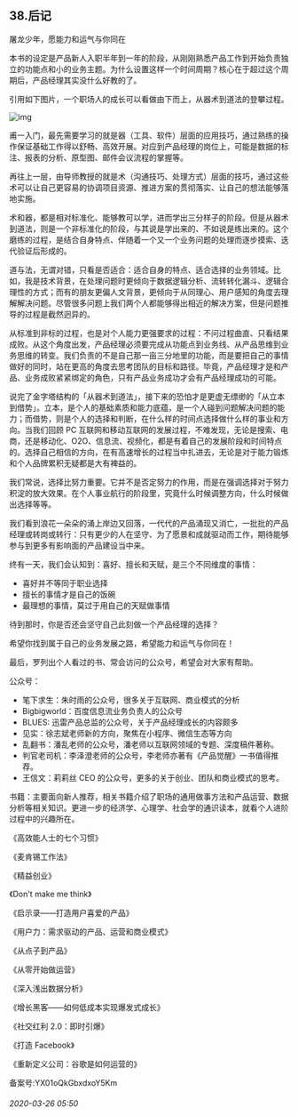 ## 38.后记
屠龙少年，愿能力和运气与你同在


本书的设定是产品新人入职半年到一年的阶段，从刚刚熟悉产品工作到开始负责独立的功能点和小的业务主题。为什么设置这样一个时间周期？核心在于超过这个周期后，产品经理其实没什么好教的了。


引用如下图片，一个职场人的成长可以看做由下而上，从器术到道法的登攀过程。


  



![img](https://pic1.zhimg.com/v2-e9b223800e7120b6ab33144b1d3b4f71.webp)

甫一入门，最先需要学习的就是器（工具、软件）层面的应用技巧，通过熟练的操作保证基础工作得以舒畅、高效开展。对应到产品经理的岗位上，可能是数据的标注、报表的分析、原型图、邮件会议流程的掌握等。


再往上一层，由导师教授的就是术（沟通技巧、处理方式）层面的技巧，通过这些术可以让自己更容易的协调项目资源、推进方案的贯彻落实、让自己的想法能够落地实施。


术和器，都是相对标准化、能够教可以学，进而学出三分样子的阶段。但是从器术到道法，则是一个非标准化的阶段，与其说是学出来的、不如说是练出来的。这个磨练的过程，是结合自身特点、伴随着一个又一个业务问题的处理而逐步摸索、迭代验证后形成的。


道与法，无谓对错，只看是否适合：适合自身的特点、适合选择的业务领域。比如，我是技术背景，在处理问题时更倾向于数据逻辑分析、流转转化漏斗、逻辑合理性的方式；而有的朋友更偏人文背景，更倾向于从同理心、用户感知的角度去理解解决问题。尽管很多问题上我们两个人都能够得出相近的解决方案，但是问题推导的过程是截然迥异的。


从标准到非标的过程，也是对个人能力更强要求的过程：不问过程曲直、只看结果成败。从这个角度出发，产品经理必须要完成从功能点到业务线、从产品思维到业务思维的转变。我们负责的不是自己那一亩三分地里的功能，而是要把自己的事情做好的同时，站在更高的角度去思考团队的目标和路径。毕竟，产品经理才是和产品、业务成败紧紧绑定的角色，只有产品业务成功才会有产品经理成功的可能。


说完了金字塔结构的「从器术到道法」，接下来的恐怕才是更虚无缥缈的「从立本到借势」。立本，是个人的基础素质和能力底蕴，是一个人碰到问题解决问题的能力；而借势，则是个人的选择和判断，在什么样的时间点选择做什么样的事业和方向。当我们回顾 PC 互联网和移动互联网的发展过程，不难发现，无论是搜索、电商，还是移动化、O2O、信息流、视频化，都是有着自己的发展阶段和时间特点的。选择自己相信的方向，在有高速增长的过程当中扎进去，无论是对于能力锻炼和个人品牌累积无疑都是大有裨益的。


我们常说，选择比努力重要。它并不是否定努力的作用，而是在强调选择对于努力积淀的放大效果。在个人事业航行的阶段里，究竟什么时候调整方向，什么时候做出选择等等。


我们看到浪花一朵朵的涌上岸边又回落，一代代的产品涌现又消亡，一批批的产品经理或转岗或转行：只有更少的人在坚守、为了愿景和成就驱动而工作，期待能够参与到更多有影响面的产品建设当中来。


终有一天，我们会认知到：喜好、擅长和天赋，是三个不同维度的事情：


* 喜好并不等同于职业选择
* 擅长的事情才是自己的饭碗
* 最理想的事情，莫过于用自己的天赋做事情

待到那时，你是否还会坚守自己此刻做一个产品经理的选择？


希望你找到属于自己的业务发展之路，希望能力和运气与你同在！


最后，罗列出个人看过的书、常会访问的公众号，希望会对大家有帮助。


公众号：


* 笔下求生：朱时雨的公众号，很多关于互联网、商业模式的分析
* Bigbigworld：百度信息流业务负责人的公众号
* BLUES: 迅雷产品总监的公众号，关于产品经理成长的内容颇多
* 见实：徐志斌老师新的方向，聚焦在小程序、微信生态等方向
* 乱翻书：潘乱老师的公众号，潘老师以互联网领域的专题、深度稿件著称。
* 判官老司机：李泽澄老师的公众号，李老师亦著有《产品觉醒》一书值得推荐。
* 王信文：莉莉丝 CEO 的公众号，更多的关于创业、团队和商业模式的思考。

书籍：主要面向新人推荐，相关书籍介绍了职场的通用做事方法和产品运营、数据分析等相关知识。更进一步的经济学、心理学、社会学的通识读本，就看个人进阶过程中的兴趣所在。


《高效能人士的七个习惯》


《麦肯锡工作法》


《精益创业》


《Don't make me think》


《启示录——打造用户喜爱的产品》


《用户力：需求驱动的产品、运营和商业模式》


《从点子到产品》


《从零开始做运营》


《深入浅出数据分析》


《增长黑客——如何低成本实现爆发式成长》


《社交红利 2.0：即时引爆》


《打造 Facebook》


《重新定义公司：谷歌是如何运营的》


备案号:YX01oQkGbxdxoY5Km


###### 2020-03-26 05:50
